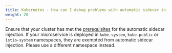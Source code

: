```yaml
---
title: Kubernetes - How can I debug problems with automatic sidecar injection?
weight: 20
---
```


Ensure that your cluster has met the
[prerequisites](/docs/setup/additional-setup/sidecar-injection/#automatic-sidecar-injection) for
the automatic sidecar injection. If your microservice is deployed in
`kube-system`, `kube-public` or `istio-system` namespaces, they are exempted
from automatic sidecar injection. Please use a different namespace
instead.
